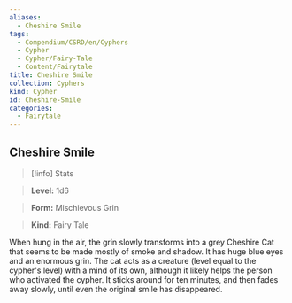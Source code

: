 ```yaml
---
aliases:
  - Cheshire Smile
tags:
  - Compendium/CSRD/en/Cyphers
  - Cypher
  - Cypher/Fairy-Tale
  - Content/Fairytale
title: Cheshire Smile
collection: Cyphers
kind: Cypher
id: Cheshire-Smile
categories:
  - Fairytale
---
```

## Cheshire Smile    
>[!info] Stats    
> **Level:** 1d6    
> **Form:** Mischievous Grin    
> **Kind:** Fairy Tale  
    
When hung in the air, the grin slowly transforms into a grey Cheshire Cat that seems to be made mostly of smoke and shadow. It has huge blue eyes and an enormous grin. The cat acts as a creature (level equal to the cypher's level) with a mind of its own, although it likely helps the person who activated the cypher. It sticks around for ten minutes, and then fades away slowly, until even the original smile has disappeared.
